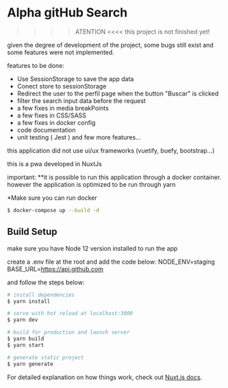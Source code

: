 # Alpha gitHub Search 

>>>> ATENTION <<<< 
this project is not finished yet!

given the degree of development of the project, some bugs still exist and some features were not implemented.

features to be done: 
* Use SessionStorage to save the app data 
* Conect store to sessionStorage 
* Redirect the user to the perfil page when the button "Buscar" is clicked 
* filter the search input data before the request 
* a few fixes in media breakPoints 
* a few fixes in CSS/SASS
* a few fixes in docker config
* code documentation 
* unit testing ( Jest )
and few more features... 

this application did not use ui/ux frameworks (vuetify, buefy, bootstrap...) 

this is a pwa developed in NuxtJs

important: 
**it is possible to run this application through a docker container. however the application is optimized to be run through yarn

*Make sure you can run docker 
```bash
$ docker-compose up --build -d
```

## Build Setup
make sure you have Node 12 version installed to run the app

create a .env file at the root and add the code below: 
NODE_ENV=staging
BASE_URL=https://api.github.com

and follow the steps below:
```bash
# install dependencies
$ yarn install

# serve with hot reload at localhost:3000
$ yarn dev

# build for production and launch server
$ yarn build
$ yarn start

# generate static project
$ yarn generate
```

For detailed explanation on how things work, check out [Nuxt.js docs](https://nuxtjs.org).
